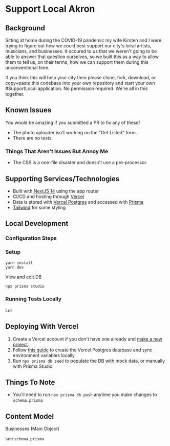 # Support Local Akron

## Background

Sitting at home during the COVID-19 pandemic my wife Kirsten and I were trying to figure out how we could best support our city's local artists, musicians, and businesses. It occured to us that we weren't going to be able to answer that question ourselves, so we built this as a way to allow them to tell us, on their terms, how we can support them during this unconventional time.

If you think this will help your city then please clone, fork, download, or copy+paste this codebase into your own repository and start your own #SupportLocal application. No permission required. We're all in this together.

## Known Issues

You would be amazing if you submitted a PR to fix any of these!

- The photo uploader isn't working on the "Get Listed" form.
- There are no tests.

### Things That Aren't Issues But Annoy Me

- The CSS is a one-file disaster and doesn't use a pre-processor.

## Supporting Services/Technologies

- Built with [NextJS 14](https://nextjs.org/) using the app router
- CI/CD and hosting through [Vercel](https://www.vercel.com/)
- Data is stored with [Vercel Postgres](https://vercel.com/docs/storage/vercel-postgres) and accessed with [Prisma](https://www.prisma.io/)
- [Tailwind](https://tailwindcss.com/) for some styling

## Local Development

### Configuration Steps

### Setup

```shell
yarn install
yarn dev
```

View and edit DB

```shell
npx prisma studio
```

### Running Tests Locally

Lol

## Deploying With Vercel

1. Create a Vercel account if you don't have one already and [make a new project](https://vercel.com/docs/projects/overview#creating-a-project).
2. Follow [this guide](https://vercel.com/docs/storage/vercel-postgres/quickstart#create-a-postgres-database) to create the Vercel Postgres database and sync environment variables locally
3. Run `npx prisma db seed` to populate the DB with mock data, or manually with Prisma Studio

## Things To Note

- You'll need to run `npx prisma db push` anytime you make changes to `schema.prisma`

## Content Model

Businesses (Main Object)

see `schema.prisma`
